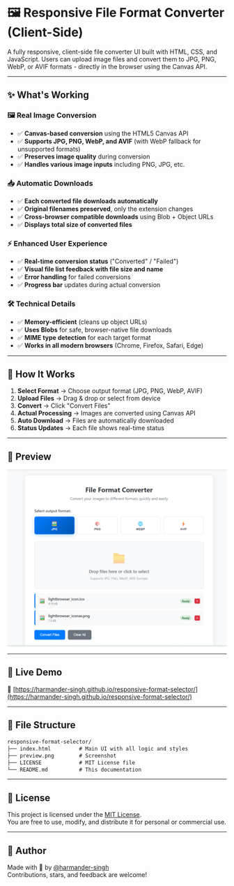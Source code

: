 # 🖼️ Responsive File Format Converter (Client-Side)

A fully responsive, client-side file converter UI built with HTML, CSS, and JavaScript. Users can upload image files and convert them to JPG, PNG, WebP, or AVIF formats - directly in the browser using the Canvas API.

---

## ✨ What's Working

### 🖼️ Real Image Conversion
- ✅ **Canvas-based conversion** using the HTML5 Canvas API
- ✅ **Supports JPG, PNG, WebP, and AVIF** (with WebP fallback for unsupported formats)
- ✅ **Preserves image quality** during conversion
- ✅ **Handles various image inputs** including PNG, JPG, etc.

### 📥 Automatic Downloads
- ✅ **Each converted file downloads automatically**
- ✅ **Original filenames preserved**, only the extension changes
- ✅ **Cross-browser compatible downloads** using Blob + Object URLs
- ✅ **Displays total size of converted files**

### ⚡ Enhanced User Experience
- ✅ **Real-time conversion status** ("Converted" / "Failed")
- ✅ **Visual file list feedback with file size and name**
- ✅ **Error handling** for failed conversions
- ✅ **Progress bar** updates during actual conversion

### 🛠️ Technical Details
- ✅ **Memory-efficient** (cleans up object URLs)
- ✅ **Uses Blobs** for safe, browser-native file downloads
- ✅ **MIME type detection** for each target format
- ✅ **Works in all modern browsers** (Chrome, Firefox, Safari, Edge)

---

## 🧪 How It Works

1. **Select Format** → Choose output format (JPG, PNG, WebP, AVIF)
2. **Upload Files** → Drag & drop or select from device
3. **Convert** → Click "Convert Files"
4. **Actual Processing** → Images are converted using Canvas API
5. **Auto Download** → Files are automatically downloaded
6. **Status Updates** → Each file shows real-time status

---

## 📸 Preview

![Preview](https://raw.githubusercontent.com/harmander-singh/responsive-format-selector/main/preview.png)

---

## 🚀 Live Demo

🔗 [https://harmander-singh.github.io/responsive-format-selector/](https://harmander-singh.github.io/responsive-format-selector/)

---

## 📂 File Structure

```text
responsive-format-selector/
├── index.html         # Main UI with all logic and styles
├── preview.png        # Screenshot
├── LICENSE            # MIT License file
└── README.md          # This documentation
```

---

## 📄 License

This project is licensed under the [MIT License](LICENSE).  
You are free to use, modify, and distribute it for personal or commercial use.

---

## 🙌 Author

Made with 💙 by [@harmander-singh](https://github.com/harmander-singh)  
Contributions, stars, and feedback are welcome!
